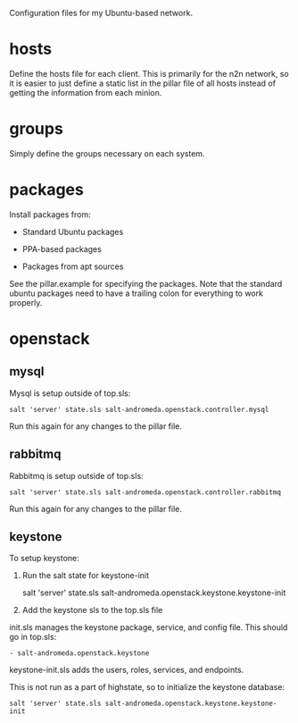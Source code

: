 Configuration files for my Ubuntu-based network.

hosts
=====
Define the hosts file for each client. This is primarily for the n2n network, so it is easier to just define a static list in the pillar file of all hosts instead of getting the information from each minion.

groups
======
Simply define the groups necessary on each system.

packages
========
Install packages from:

* Standard Ubuntu packages

* PPA-based packages

* Packages from apt sources

See the pillar.example for specifying the packages. Note that the standard ubuntu packages need to have a trailing colon for everything to work properly.

openstack
=========
mysql
-----
Mysql is setup outside of top.sls:

    salt 'server' state.sls salt-andromeda.openstack.controller.mysql

Run this again for any changes to the pillar file.

rabbitmq
--------
Rabbitmq is setup outside of top.sls:

    salt 'server' state.sls salt-andromeda.openstack.controller.rabbitmq

Run this again for any changes to the pillar file.

keystone
--------
To setup keystone:
1. Run the salt state for keystone-init

    salt 'server' state.sls salt-andromeda.openstack.keystone.keystone-init

1. Add the keystone sls to the top.sls file

init.sls manages the keystone package, service, and config file. This should go in top.sls:

    - salt-andromeda.openstack.keystone

keystone-init.sls adds the users, roles, services, and endpoints.

This is not run as a part of highstate, so to initialize the keystone database:

    salt 'server' state.sls salt-andromeda.openstack.keystone.keystone-init
